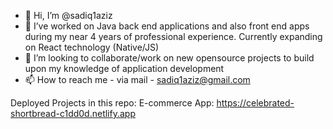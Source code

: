 - 👋 Hi, I’m @sadiq1aziz
- 🌱 I’ve worked on Java back end applications and also front end apps during my near 4 years of professional experience. Currently expanding on React technology (Native/JS)
- 💞️ I’m looking to collaborate/work on new opensource projects to build upon my knowledge of application development
- 📫 How to reach me - via mail - sadiq1aziz@gmail.com

Deployed Projects in this repo:
E-commerce App: https://celebrated-shortbread-c1dd0d.netlify.app

<!---
sadiq1aziz/sadiq1aziz is a ✨ special ✨ repository because its `README.md` (this file) appears on your GitHub profile.
You can click the Preview link to take a look at your changes.
--->
